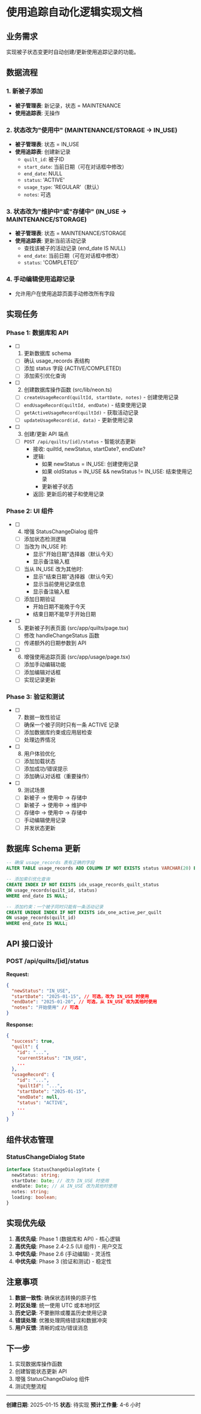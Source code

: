 # 使用追踪自动化逻辑实现文档

## 业务需求

实现被子状态变更时自动创建/更新使用追踪记录的功能。

## 数据流程

### 1. 新被子添加

- **被子管理表**: 新记录，状态 = MAINTENANCE
- **使用追踪表**: 无操作

### 2. 状态改为"使用中" (MAINTENANCE/STORAGE → IN_USE)

- **被子管理表**: 状态 = IN_USE
- **使用追踪表**: 创建新记录
  - `quilt_id`: 被子ID
  - `start_date`: 当前日期（可在对话框中修改）
  - `end_date`: NULL
  - `status`: 'ACTIVE'
  - `usage_type`: 'REGULAR'（默认）
  - `notes`: 可选

### 3. 状态改为"维护中"或"存储中" (IN_USE → MAINTENANCE/STORAGE)

- **被子管理表**: 状态 = MAINTENANCE/STORAGE
- **使用追踪表**: 更新当前活动记录
  - 查找该被子的活动记录 (end_date IS NULL)
  - `end_date`: 当前日期（可在对话框中修改）
  - `status`: 'COMPLETED'

### 4. 手动编辑使用追踪记录

- 允许用户在使用追踪页面手动修改所有字段

## 实现任务

### Phase 1: 数据库和 API

- [ ] 1. 更新数据库 schema
  - [ ] 确认 usage_records 表结构
  - [ ] 添加 status 字段 (ACTIVE/COMPLETED)
  - [ ] 添加索引优化查询

- [ ] 2. 创建数据库操作函数 (src/lib/neon.ts)
  - [ ] `createUsageRecord(quiltId, startDate, notes)` - 创建使用记录
  - [ ] `endUsageRecord(quiltId, endDate)` - 结束使用记录
  - [ ] `getActiveUsageRecord(quiltId)` - 获取活动记录
  - [ ] `updateUsageRecord(id, data)` - 更新使用记录

- [ ] 3. 创建/更新 API 端点
  - [ ] `POST /api/quilts/[id]/status` - 智能状态更新
    - 接收: quiltId, newStatus, startDate?, endDate?
    - 逻辑:
      - 如果 newStatus = IN_USE: 创建使用记录
      - 如果 oldStatus = IN_USE && newStatus != IN_USE: 结束使用记录
      - 更新被子状态
    - 返回: 更新后的被子和使用记录

### Phase 2: UI 组件

- [ ] 4. 增强 StatusChangeDialog 组件
  - [ ] 添加状态检测逻辑
  - [ ] 当改为 IN_USE 时:
    - 显示"开始日期"选择器（默认今天）
    - 显示备注输入框
  - [ ] 当从 IN_USE 改为其他时:
    - 显示"结束日期"选择器（默认今天）
    - 显示当前使用记录信息
    - 显示备注输入框
  - [ ] 添加日期验证
    - 开始日期不能晚于今天
    - 结束日期不能早于开始日期

- [ ] 5. 更新被子列表页面 (src/app/quilts/page.tsx)
  - [ ] 修改 handleChangeStatus 函数
  - [ ] 传递额外的日期参数到 API

- [ ] 6. 增强使用追踪页面 (src/app/usage/page.tsx)
  - [ ] 添加手动编辑功能
  - [ ] 添加编辑对话框
  - [ ] 实现记录更新

### Phase 3: 验证和测试

- [ ] 7. 数据一致性验证
  - [ ] 确保一个被子同时只有一条 ACTIVE 记录
  - [ ] 添加数据库约束或应用层检查
  - [ ] 处理边界情况

- [ ] 8. 用户体验优化
  - [ ] 添加加载状态
  - [ ] 添加成功/错误提示
  - [ ] 添加确认对话框（重要操作）

- [ ] 9. 测试场景
  - [ ] 新被子 → 使用中 → 存储中
  - [ ] 新被子 → 使用中 → 维护中
  - [ ] 存储中 → 使用中 → 存储中
  - [ ] 手动编辑使用记录
  - [ ] 并发状态更新

## 数据库 Schema 更新

```sql
-- 确保 usage_records 表有正确的字段
ALTER TABLE usage_records ADD COLUMN IF NOT EXISTS status VARCHAR(20) DEFAULT 'ACTIVE';

-- 添加索引优化查询
CREATE INDEX IF NOT EXISTS idx_usage_records_quilt_status
ON usage_records(quilt_id, status)
WHERE end_date IS NULL;

-- 添加约束：一个被子同时只能有一条活动记录
CREATE UNIQUE INDEX IF NOT EXISTS idx_one_active_per_quilt
ON usage_records(quilt_id)
WHERE end_date IS NULL;
```

## API 接口设计

### POST /api/quilts/[id]/status

**Request:**

```json
{
  "newStatus": "IN_USE",
  "startDate": "2025-01-15", // 可选，改为 IN_USE 时使用
  "endDate": "2025-01-20", // 可选，从 IN_USE 改为其他时使用
  "notes": "开始使用" // 可选
}
```

**Response:**

```json
{
  "success": true,
  "quilt": {
    "id": "...",
    "currentStatus": "IN_USE",
    ...
  },
  "usageRecord": {
    "id": "...",
    "quiltId": "...",
    "startDate": "2025-01-15",
    "endDate": null,
    "status": "ACTIVE",
    ...
  }
}
```

## 组件状态管理

### StatusChangeDialog State

```typescript
interface StatusChangeDialogState {
  newStatus: string;
  startDate: Date; // 改为 IN_USE 时使用
  endDate: Date; // 从 IN_USE 改为其他时使用
  notes: string;
  loading: boolean;
}
```

## 实现优先级

1. **高优先级**: Phase 1 (数据库和 API) - 核心逻辑
2. **高优先级**: Phase 2.4-2.5 (UI 组件) - 用户交互
3. **中优先级**: Phase 2.6 (手动编辑) - 灵活性
4. **中优先级**: Phase 3 (验证和测试) - 稳定性

## 注意事项

1. **数据一致性**: 确保状态转换的原子性
2. **时区处理**: 统一使用 UTC 或本地时区
3. **历史记录**: 不要删除或覆盖历史使用记录
4. **错误处理**: 优雅处理网络错误和数据冲突
5. **用户反馈**: 清晰的成功/错误消息

## 下一步

1. 实现数据库操作函数
2. 创建智能状态更新 API
3. 增强 StatusChangeDialog 组件
4. 测试完整流程

---

**创建日期**: 2025-01-15
**状态**: 待实现
**预计工作量**: 4-6 小时
